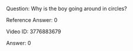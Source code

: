 Question: Why is the boy going around in circles?

Reference Answer: 0

Video ID: 3776883679

Answer: 0

